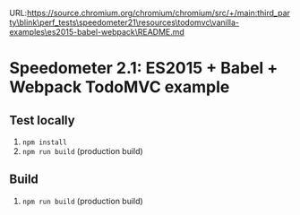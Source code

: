URL:https://source.chromium.org/chromium/chromium/src/+/main:third_party\blink\perf_tests\speedometer21\resources\todomvc\vanilla-examples\es2015-babel-webpack\README.md
# Speedometer 2.1: ES2015 + Babel + Webpack TodoMVC example

## Test locally

1. `npm install`
2. `npm run build` (production build)

## Build

1. `npm run build` (production build)

